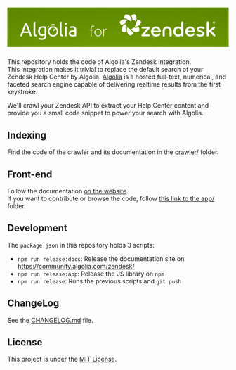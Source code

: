 <h1 align="center">
  <img src="./img/algolia-for-zendesk.png?raw=true" alt="Algolia for Zendesk" />
</h1>

This repository holds the code of Algolia's Zendesk integration.  
This integration makes it trivial to replace the default search of your Zendesk Help Center by Algolia.
[Algolia](https://www.algolia.com) is a hosted full-text, numerical, and faceted search engine capable of delivering realtime results from the first keystroke.

We'll crawl your Zendesk API to extract your Help Center content and provide you a small code snippet to power your search with Algolia.

## Indexing
Find the code of the crawler and its documentation in the [crawler/](./crawler/) folder.

## Front-end
Follow the documentation [on the website](https://community.algolia.com/zendesk/documentation/).  
If you want to contribute or browse the code, follow [this link to the app/](./app/) folder.

## Development

The `package.json` in this repository holds 3 scripts:
- `npm run release:docs`: Release the documentation site on https://community.algolia.com/zendesk/
- `npm run release:app`: Release the JS library on `npm`
- `npm run release`: Runs the previous scripts and `git push`

## ChangeLog

See the [CHANGELOG.md](./CHANGELOG.md) file.

## License

This project is under the [MIT License](./LICENSE).

